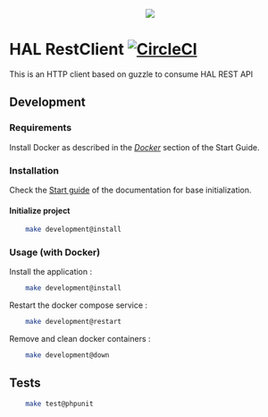 <p align="center">
  <img src="doc/cospirit-connect.png">
</p>

# HAL RestClient [![CircleCI](https://circleci.com/gh/cospirit/hal-rest-client.svg?style=shield&circle-token=83d86dff77250ed8812fe50f0df7ad7085e14261)](https://circleci.com/gh/cospirit/hal-rest-client)

This is an HTTP client based on guzzle to consume HAL REST API

## Development

### Requirements

Install Docker as described in the [_Docker_](https://app.gitbook.com/@cospirit-connect/s/guide-de-demarrage/installation-des-projets/prerequis/docker) section of the Start Guide.

### Installation

Check the [Start guide](https://app.gitbook.com/@cospirit-connect/s/guide-de-demarrage/) of the documentation for base initialization.

#### Initialize project

```bash
    make development@install
```

### Usage (with Docker)

Install the application :
```bash
    make development@install
```

Restart the docker compose service :
```bash
    make development@restart
```

Remove and clean docker containers :
```bash
    make development@down
```

## Tests

```bash
    make test@phpunit
```
